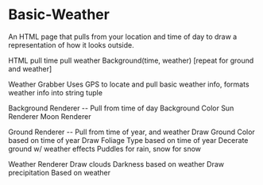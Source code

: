 # Basic-Weather
An HTML page that pulls from your location and time of day to draw a representation of how it looks outside.

HTML
  pull time
  pull weather
  Background(time, weather)
  [repeat for ground and weather]
  
Weather Grabber
  Uses GPS to locate and pull basic weather info, formats weather info into string tuple

Background Renderer -- Pull from time of day
  Background Color
  Sun Renderer
  Moon Renderer
  
Ground Renderer -- Pull from time of year, and weather
  Draw Ground
    Color based on time of year
  Draw Foliage
    Type based on time of year
  Decerate ground w/ weather effects
    Puddles for rain, snow for snow
  
Weather Renderer
  Draw clouds
    Darkness based on weather
  Draw precipitation
    Based on weather
